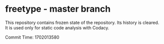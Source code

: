 # freetype - master branch

This repository contains frozen state of the repository.
Its history is cleared. It is used only for static code
analysis with Codacy.

Commit Time: 1702013580